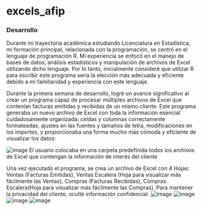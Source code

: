 # excels_afip

### Desarrollo
   Durante mi trayectoria académica estudiando Licenciatura en Estadística, mi formación principal, relacionada con la programación, se centró en el lenguaje de programación R. Mi experiencia se enfocó en el manejo de bases de datos, análisis estadísticos y manipulación de archivos de Excel utilizando dicho lenguaje. Por lo tanto, inicialmente consideré que utilizar R para escribir este programa sería la elección más adecuada y eficiente debido a mi familiaridad y experiencia con este lenguaje.





   Durante la primera semana de desarrollo, logré un avance significativo al crear un programa capaz de procesar múltiples archivos de Excel que contenían facturas emitidas y recibidas de un mismo cliente. Este programa generaba un nuevo archivo de Excel con toda la información esencial cuidadosamente organizada: celdas y columnas correctamente formateadas, ajustes en las fuentes y tamaños de letra, modificaciones en los importes, y proporcionaba una forma mucho más cómoda y eficiente de visualizar los datos:
   
![image](https://github.com/marcosziadi/excels_afip/assets/82457357/00f16c2d-9adc-4018-bb17-77bf0baae165)
   El usuario colocaba en una carpeta predefinida todos los archivos de Excel que contengan la información de interés del cliente

   Una vez ejecutado el programa, se crea un archivo de Excel con 4 Hojas: Ventas (Facturas Emitidas), Ventas Escalera (Hoja para visualizar más fácilmente las Ventas), Compras (Facturas Recibidas), Compras Escalera(Hoja para visualizar más fácilmente las Compras). Para mantener la privacidad del cliente, oculté información confidencial.
![image](https://github.com/marcosziadi/excels_afip/assets/82457357/c5ff2b04-9549-4148-a536-2d86ea3f6076)
![image](https://github.com/marcosziadi/excels_afip/assets/82457357/ea8efce9-04b6-4c22-91b4-2a393be91749)
![image](https://github.com/marcosziadi/excels_afip/assets/82457357/c2dbfa19-921d-4387-8314-261b5d45caa4)
![image](https://github.com/marcosziadi/excels_afip/assets/82457357/e73b7faa-4ebc-4a49-ae56-d1ca2ea83ab0)

